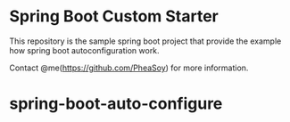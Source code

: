 # Spring Boot Custom Starter

This repository is the sample spring boot project that provide the example how spring boot autoconfiguration work.

Contact @me(https://github.com/PheaSoy) for more information.
# spring-boot-auto-configure
